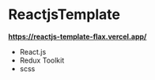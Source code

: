 # ReactjsTemplate
<b>https://reactjs-template-flax.vercel.app/</b>
<ul>
  <li>React.js</li>
  <li>Redux Toolkit</li>
  <li>scss</li>
</ul>
  

